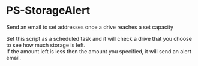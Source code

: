 # PS-StorageAlert
Send an email to set addresses once a drive reaches a set capacity

Set this script as a scheduled task and it will check a drive that you choose to see how much storage is left. <br>
If the amount left is less then the amount you specified, it will send an alert email.
